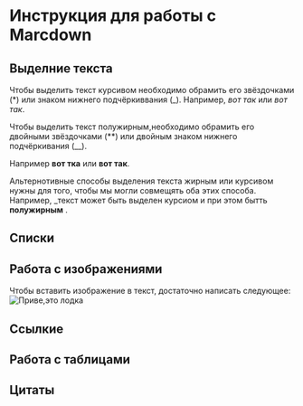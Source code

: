 # Инструкция для работы с Marcdown

## Выделние текста

Чтобы выделить текст курсивом необходимо обрамить его звёздочками (*) или знаком нижнего подчёркиввания (_).
Например, *вот так* или _вот так_.

Чтобы выделить текст полужирным,необходимо обрамить его двойными звёздочками (**) или двойным знаком нижнего подчёркивания (__).

Например **вот тка** или __вот так__.

Альтернотивные способы выделения текста жирным или курсивом нужны для того, чтобы мы могли совмещять оба этих способа. Например, _текст может быть выделен курсиом и при этом бытть **полужирным** .

## Списки

## Работа с изображениями

Чтобы вставить изображение в текст, достаточно написать следующее:
![Приве,это лодка](lodka.jpg)


## Ссылкие

## Работа с таблицами

## Цитаты

##
